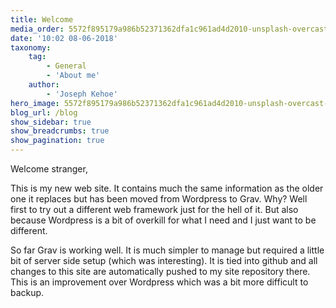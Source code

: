 ```yaml
---
title: Welcome
media_order: 5572f895179a986b52371362dfa1c961ad4d2010-unsplash-overcast-mountains.jpeg
date: '10:02 08-06-2018'
taxonomy:
    tag:
        - General
        - 'About me'
    author:
        - 'Joseph Kehoe'
hero_image: 5572f895179a986b52371362dfa1c961ad4d2010-unsplash-overcast-mountains.jpeg
blog_url: /blog
show_sidebar: true
show_breadcrumbs: true
show_pagination: true
---
```


Welcome stranger,

This is my new web site.  It contains much the same information as the older one it replaces but has been moved from Wordpress to Grav. Why? Well first to try out a different web framework just for the hell of it.  But also because Wordpress is a bit of overkill for what I need and I just want to be different.

So far Grav is working well.  It is much simpler to manage but required a little bit of server side setup (which was interesting).  It is tied into github and all changes to this site are automatically pushed to my site repository there.  This is an improvement over Wordpress which was a bit more difficult to backup.
